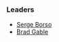 ### Leaders

* [Serge Borso](mailto:serge.borso@owasp.org)
* [Brad Gable](mailto:brad.gable@owasp.org)
